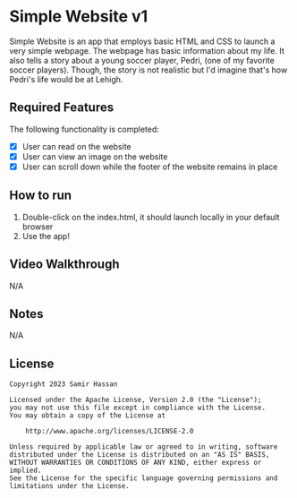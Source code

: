 # Simple Website v1

Simple Website is an app that employs basic HTML and CSS to launch a very simple webpage. The webpage has basic information about my life. It also tells a story about a young soccer player, Pedri, (one of my favorite soccer players). Though, the story is not realistic but I'd imagine that's how Pedri's life would be at Lehigh.

## Required Features

The following functionality is completed:

- [X] User can read on the website
- [X] User can view an image on the website
- [X] User can scroll down while the footer of the website remains in place

## How to run

1. Double-click on the index.html, it should launch locally in your default browser
2. Use the app!

## Video Walkthrough

N/A

## Notes

N/A

## License

    Copyright 2023 Samir Hassan

    Licensed under the Apache License, Version 2.0 (the "License");
    you may not use this file except in compliance with the License.
    You may obtain a copy of the License at

        http://www.apache.org/licenses/LICENSE-2.0

    Unless required by applicable law or agreed to in writing, software
    distributed under the License is distributed on an "AS IS" BASIS,
    WITHOUT WARRANTIES OR CONDITIONS OF ANY KIND, either express or implied.
    See the License for the specific language governing permissions and
    limitations under the License.
